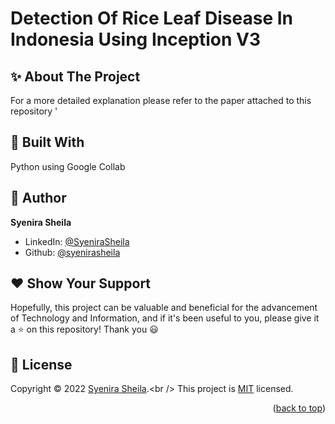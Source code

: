 # Detection Of Rice Leaf Disease In Indonesia Using Inception V3

## ✨ About The Project


For a more detailed explanation please refer to the paper attached to this repository '

## 🚀 Built With

Python using Google Collab

## 👤 Author

**Syenira Sheila**

- LinkedIn: [@SyeniraSheila](https://www.linkedin.com/in/syenira-sheila-364304256/)
- Github: [@syenirasheila](https://github.com/syenirasheila)

## ❤️ Show Your Support

Hopefully, this project can be valuable and beneficial for the advancement of Technology and Information, and if it's been useful to you, please give it a ⭐️ on this repository! Thank you 😃


## 📝 License

Copyright © 2022 [Syenira Sheila]([https://github.com/kefranabg](https://github.com/syenirasheila)).<br />
This project is [MIT]() licensed.


<p align="right">(<a href="#readme-top">back to top</a>)</p>

